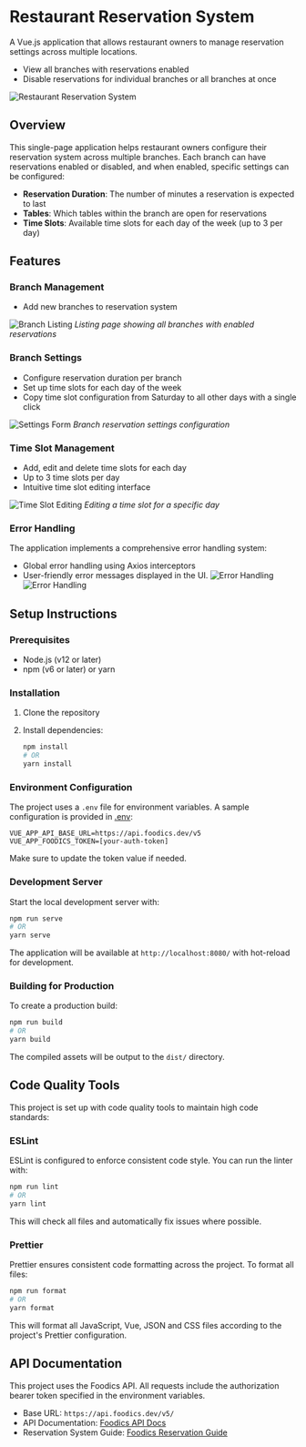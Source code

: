 # Restaurant Reservation System

A Vue.js application that allows restaurant owners to manage reservation settings across multiple locations.

- View all branches with reservations enabled
- Disable reservations for individual branches or all branches at once

![Restaurant Reservation System](./screenshots/app-screenshot.png)

## Overview

This single-page application helps restaurant owners configure their reservation system across multiple branches. Each branch can have reservations enabled or disabled, and when enabled, specific settings can be configured:

- **Reservation Duration**: The number of minutes a reservation is expected to last
- **Tables**: Which tables within the branch are open for reservations
- **Time Slots**: Available time slots for each day of the week (up to 3 per day)

## Features

### Branch Management

- Add new branches to reservation system

![Branch Listing](./screenshots/add-branch.png)
_Listing page showing all branches with enabled reservations_

### Branch Settings

- Configure reservation duration per branch
- Set up time slots for each day of the week
- Copy time slot configuration from Saturday to all other days with a single click

![Settings Form](./screenshots/branch-setting.png)
_Branch reservation settings configuration_

### Time Slot Management

- Add, edit and delete time slots for each day
- Up to 3 time slots per day
- Intuitive time slot editing interface

![Time Slot Editing](./screenshots/time-slots.png)
_Editing a time slot for a specific day_

### Error Handling

The application implements a comprehensive error handling system:

- Global error handling using Axios interceptors
- User-friendly error messages displayed in the UI.
  ![Error Handling](./screenshots/error.png)
  ![Error Handling](./screenshots/error-try-again.png)

## Setup Instructions

### Prerequisites

- Node.js (v12 or later)
- npm (v6 or later) or yarn

### Installation

1. Clone the repository
2. Install dependencies:

   ```bash
   npm install
   # OR
   yarn install
   ```

### Environment Configuration

The project uses a `.env` file for environment variables. A sample configuration is provided in [.env](file:.env):

```
VUE_APP_API_BASE_URL=https://api.foodics.dev/v5
VUE_APP_FOODICS_TOKEN=[your-auth-token]
```

Make sure to update the token value if needed.

### Development Server

Start the local development server with:

```bash
npm run serve
# OR
yarn serve
```

The application will be available at `http://localhost:8080/` with hot-reload for development.

### Building for Production

To create a production build:

```bash
npm run build
# OR
yarn build
```

The compiled assets will be output to the `dist/` directory.

## Code Quality Tools

This project is set up with code quality tools to maintain high code standards:

### ESLint

ESLint is configured to enforce consistent code style. You can run the linter with:

```bash
npm run lint
# OR
yarn lint
```

This will check all files and automatically fix issues where possible.

### Prettier

Prettier ensures consistent code formatting across the project. To format all files:

```bash
npm run format
# OR
yarn format
```

This will format all JavaScript, Vue, JSON and CSS files according to the project's Prettier configuration.

## API Documentation

This project uses the Foodics API. All requests include the authorization bearer token specified in the environment variables.

- Base URL: `https://api.foodics.dev/v5/`
- API Documentation: [Foodics API Docs](https://apidocs.foodics.com/core/introduction.html)
- Reservation System Guide: [Foodics Reservation Guide](https://developers.foodics.com/guides/reservations.html#reservation-feature)
